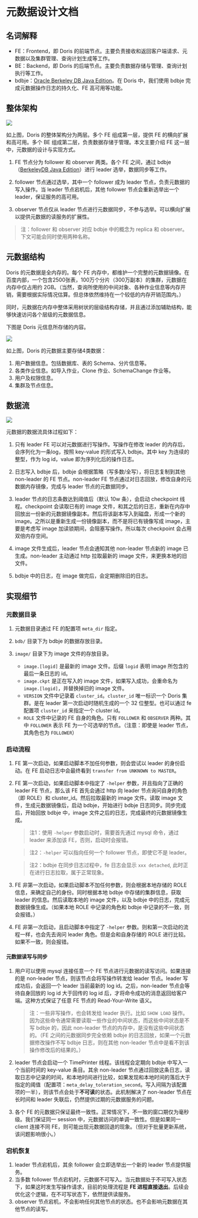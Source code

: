 <!-- 
Licensed to the Apache Software Foundation (ASF) under one
or more contributor license agreements.  See the NOTICE file
distributed with this work for additional information
regarding copyright ownership.  The ASF licenses this file
to you under the Apache License, Version 2.0 (the
"License"); you may not use this file except in compliance
with the License.  You may obtain a copy of the License at

  http://www.apache.org/licenses/LICENSE-2.0

Unless required by applicable law or agreed to in writing,
software distributed under the License is distributed on an
"AS IS" BASIS, WITHOUT WARRANTIES OR CONDITIONS OF ANY
KIND, either express or implied.  See the License for the
specific language governing permissions and limitations
under the License.
-->

# 元数据设计文档

## 名词解释

* FE：Frontend，即 Doris 的前端节点。主要负责接收和返回客户端请求、元数据以及集群管理、查询计划生成等工作。
* BE：Backend，即 Doris 的后端节点。主要负责数据存储与管理、查询计划执行等工作。
* bdbje：[Oracle Berkeley DB Java Edition](http://www.oracle.com/technetwork/database/berkeleydb/overview/index-093405.html)。在 Doris 中，我们使用 bdbje 完成元数据操作日志的持久化、FE 高可用等功能。

## 整体架构
![](../../../resources/images/palo_architecture.jpg)

如上图，Doris 的整体架构分为两层。多个 FE 组成第一层，提供 FE 的横向扩展和高可用。多个 BE 组成第二层，负责数据存储于管理。本文主要介绍 FE 这一层中，元数据的设计与实现方式。

1. FE 节点分为 follower 和 observer 两类。各个 FE 之间，通过 bdbje（[BerkeleyDB Java Edition](http://www.oracle.com/technetwork/database/database-technologies/berkeleydb/overview/index-093405.html)）进行 leader 选举，数据同步等工作。

2. follower 节点通过选举，其中一个 follower 成为 leader 节点，负责元数据的写入操作。当 leader 节点宕机后，其他 follower 节点会重新选举出一个 leader，保证服务的高可用。

3. observer 节点仅从 leader 节点进行元数据同步，不参与选举。可以横向扩展以提供元数据的读服务的扩展性。

> 注：follower 和 observer 对应 bdbje 中的概念为 replica 和 observer。下文可能会同时使用两种名称。

## 元数据结构

Doris 的元数据是全内存的。每个 FE 内存中，都维护一个完整的元数据镜像。在百度内部，一个包含2500张表，100万个分片（300万副本）的集群，元数据在内存中仅占用约 2GB。（当然，查询所使用的中间对象、各种作业信息等内存开销，需要根据实际情况估算。但总体依然维持在一个较低的内存开销范围内。）

同时，元数据在内存中整体采用树状的层级结构存储，并且通过添加辅助结构，能够快速访问各个层级的元数据信息。

下图是 Doris 元信息所存储的内容。

![](../../../resources/images/metadata_contents.png)

如上图，Doris 的元数据主要存储4类数据：

1. 用户数据信息。包括数据库、表的 Schema、分片信息等。
2. 各类作业信息。如导入作业，Clone 作业、SchemaChange 作业等。
3. 用户及权限信息。
4. 集群及节点信息。

## 数据流

![](../../../resources/images/metadata_stream.png)

元数据的数据流具体过程如下：

1. 只有 leader FE 可以对元数据进行写操作。写操作在修改 leader 的内存后，会序列化为一条log，按照 key-value 的形式写入 bdbje。其中 key 为连续的整型，作为 log id，value 即为序列化后的操作日志。

2. 日志写入 bdbje 后，bdbje 会根据策略（写多数/全写），将日志复制到其他 non-leader 的 FE 节点。non-leader FE 节点通过对日志回放，修改自身的元数据内存镜像，完成与 leader 节点的元数据同步。

3. leader 节点的日志条数达到阈值后（默认 10w 条），会启动 checkpoint 线程。checkpoint 会读取已有的 image 文件，和其之后的日志，重新在内存中回放出一份新的元数据镜像副本。然后将该副本写入到磁盘，形成一个新的 image。之所以是重新生成一份镜像副本，而不是将已有镜像写成 image，主要是考虑写 image 加读锁期间，会阻塞写操作。所以每次 checkpoint 会占用双倍内存空间。

4. image 文件生成后，leader 节点会通知其他 non-leader 节点新的 image 已生成。non-leader 主动通过 http 拉取最新的 image 文件，来更换本地的旧文件。

5. bdbje 中的日志，在 image 做完后，会定期删除旧的日志。

## 实现细节

### 元数据目录

1. 元数据目录通过 FE 的配置项 `meta_dir` 指定。

2. `bdb/` 目录下为 bdbje 的数据存放目录。

3. `image/` 目录下为 image 文件的存放目录。

	* 	`image.[logid]` 是最新的 image 文件。后缀 `logid` 表明 image 所包含的最后一条日志的 id。
	*  `image.ckpt` 是正在写入的 image 文件，如果写入成功，会重命名为 `image.[logid]`，并替换掉旧的 image 文件。
	*  `VERSION` 文件中记录着 `cluster_id`。`cluster_id` 唯一标识一个 Doris 集群。是在 leader 第一次启动时随机生成的一个 32 位整型。也可以通过 fe 配置项 `cluster_id` 来指定一个 cluster id。
	*  `ROLE` 文件中记录的 FE 自身的角色。只有 `FOLLOWER` 和 `OBSERVER` 两种。其中 `FOLLOWER` 表示 FE 为一个可选举的节点。（注意：即使是 leader 节点，其角色也为 `FOLLOWER`）

### 启动流程

1. FE 第一次启动，如果启动脚本不加任何参数，则会尝试以 leader 的身份启动。在 FE 启动日志中会最终看到 `transfer from UNKNOWN to MASTER`。

2. FE 第一次启动，如果启动脚本中指定了 `-helper` 参数，并且指向了正确的 leader FE 节点，那么该 FE 首先会通过 http 向 leader 节点询问自身的角色（即 ROLE）和 cluster_id。然后拉取最新的 image 文件。读取 image 文件，生成元数据镜像后，启动 bdbje，开始进行 bdbje 日志同步。同步完成后，开始回放 bdbje 中，image 文件之后的日志，完成最终的元数据镜像生成。

	> 注1：使用 `-helper` 参数启动时，需要首先通过 mysql 命令，通过 leader 来添加该 FE，否则，启动时会报错。
	
	> 注2：`-helper` 可以指向任何一个 follower 节点，即使它不是 leader。
	
	> 注2：bdbje 在同步日志过程中，fe 日志会显示 `xxx detached`, 此时正在进行日志拉取，属于正常现象。

3. FE 非第一次启动，如果启动脚本不加任何参数，则会根据本地存储的 ROLE 信息，来确定自己的身份。同时根据本地 bdbje 中存储的集群信息，获取 leader 的信息。然后读取本地的 image 文件，以及 bdbje 中的日志，完成元数据镜像生成。（如果本地 ROLE 中记录的角色和 bdbje 中记录的不一致，则会报错。）

4. FE 非第一次启动，且启动脚本中指定了 `-helper` 参数。则和第一次启动的流程一样，也会先去询问 leader 角色。但是会和自身存储的 ROLE 进行比较。如果不一致，则会报错。

#### 元数据读写与同步

1. 用户可以使用 mysql 连接任意一个 FE 节点进行元数据的读写访问。如果连接的是 non-leader 节点，则该节点会将写操作转发给 leader 节点。leader 写成功后，会返回一个 leader 当前最新的 log id。之后，non-leader 节点会等待自身回放的 log id 大于回传的 log id 后，才将命令成功的消息返回给客户端。这种方式保证了任意 FE 节点的 Read-Your-Write 语义。

	> 注：一些非写操作，也会转发给 leader 执行。比如 `SHOW LOAD` 操作。因为这些命令通常需要读取一些作业的中间状态，而这些中间状态是不写 bdbje 的，因此 non-leader 节点的内存中，是没有这些中间状态的。（FE 之间的元数据同步完全依赖 bdbje 的日志回放，如果一个元数据修改操作不写 bdbje 日志，则在其他 non-leader 节点中是看不到该操作修改后的结果的。）

2. leader 节点会启动一个 TimePrinter 线程。该线程会定期向 bdbje 中写入一个当前时间的 key-value 条目。其余 non-leader 节点通过回放这条日志，读取日志中记录的时间，和本地时间进行比较，如果发现和本地时间的落后大于指定的阈值（配置项：`meta_delay_toleration_second`。写入间隔为该配置项的一半），则该节点会处于**不可读**的状态。此机制解决了 non-leader 节点在长时间和 leader 失联后，仍然提供过期的元数据服务的问题。

3. 各个 FE 的元数据只保证最终一致性。正常情况下，不一致的窗口期仅为毫秒级。我们保证同一 session 中，元数据访问的单调一致性。但是如果同一 client 连接不同 FE，则可能出现元数据回退的现象。（但对于批量更新系统，该问题影响很小。）

### 宕机恢复

1. leader 节点宕机后，其余 follower 会立即选举出一个新的 leader 节点提供服务。
2. 当多数 follower 节点宕机时，元数据不可写入。当元数据处于不可写入状态下，如果这时发生写操作请求，目前的处理流程是 **FE 进程直接退出**。后续会优化这个逻辑，在不可写状态下，依然提供读服务。
3. observer 节点宕机，不会影响任何其他节点的状态。也不会影响元数据在其他节点的读写。
